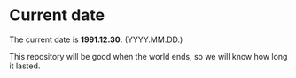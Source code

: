 # Current date

The current date is **1991.12.30.** (YYYY.MM.DD.)

This repository will be good when the world ends, so we will know how long it lasted.